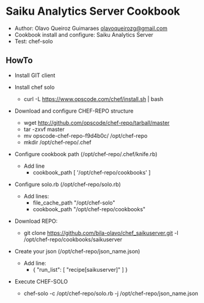 Saiku Analytics Server Cookbook
================

 - Author: Olavo Queiroz Guimaraes <olavoqueirozg@gmail.com>
 - Cookbook install and configure: Saiku Analytics Server
 - Test: chef-solo  


HowTo
------------------

 - Install GIT client

 - Install chef solo
	- curl -L https://www.opscode.com/chef/install.sh | bash

 - Download and configure CHEF-REPO structure
	- wget http://github.com/opscode/chef-repo/tarball/master
	- tar -zxvf master  
	- mv opscode-chef-repo-f9d4b0c/ /opt/chef-repo
	- mkdir /opt/chef-repo/.chef
 
 - Configure cookbook path (/opt/chef-repo/.chef/knife.rb)
	- Add line
		- cookbook_path [ '/opt/chef-repo/cookbooks' ]
 
 - Configure solo.rb (/opt/chef-repo/solo.rb)
	- Add lines:
		- file_cache_path "/opt/chef-solo"
		- cookbook_path "/opt/chef-repo/cookbooks"

 - Download REPO: 
	- git clone https://github.com/bila-olavo/chef_saikuserver.git  -l /opt/chef-repo/cookbooks/saikuserver

 - Create your json (/opt/chef-repo/json_name.json)
	- Add line: 
		-  {   "run_list": [ "recipe[saikuserver]" ] } 
	
 - Execute CHEF-SOLO
	- chef-solo -c /opt/chef-repo/solo.rb -j /opt/chef-repo/json_name.json


